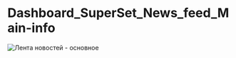 # Dashboard_SuperSet_News_feed_Main-info


![Лента новостей - основное](https://user-images.githubusercontent.com/110673529/231430173-5ec4cde8-158c-4686-b49a-129353748a60.png)
